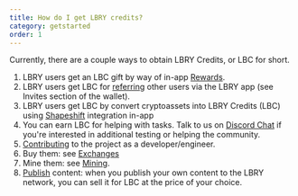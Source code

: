 ```yaml
---
title: How do I get LBRY credits?
category: getstarted
order: 1
---
```


Currently, there are a couple ways to obtain LBRY Credits, or LBC for short.

1. LBRY users get an LBC gift by way of in-app [Rewards](https://lbry.io/faq/rewards).
1. LBRY users get LBC for [referring](https://lbry.io/faq/referrals) other users via the LBRY app (see Invites section of the wallet).
1. LBRY users get LBC by convert cryptoassets into LBRY Credits (LBC) using [Shapeshift](https://lbry.io/faq/shapeshift) integration in-app
1. You can earn LBC for helping with tasks.  Talk to us on [Discord Chat](https://chat.lbry.io/) if
   you're interested in additional testing or helping the community. 
1. [Contributing](https://lbry.io/faq/contributing) to the project as a developer/engineer.
1. Buy them: see [Exchanges](/faq/exchanges)
1. Mine them: see [Mining](/faq/mining-credits). 
1. [Publish](https://lbry.io/faq/how-to-publish) content: when you publish your own content to the LBRY network, you can sell it for LBC at the price of your choice.


